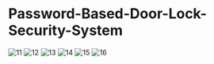 # Password-Based-Door-Lock-Security-System

![11](https://user-images.githubusercontent.com/67571874/202458262-9fe09fe1-49bf-46d6-848b-d0218380ef2f.jpg)
![12](https://user-images.githubusercontent.com/67571874/202458827-c6094d9a-f21c-4511-8821-dcaf87c23b2d.jpg)
![13](https://user-images.githubusercontent.com/67571874/202458842-0bbc3dbd-4a8d-4db2-ab14-ab5b2309ac29.jpg) ![14](https://user-images.githubusercontent.com/67571874/202458847-a60a5a9b-55f0-43da-a33f-389efd034951.jpg)
![15](https://user-images.githubusercontent.com/67571874/202458852-2eede4dd-34cd-4d0a-99c4-6cb182887181.jpg) ![16](https://user-images.githubusercontent.com/67571874/202458864-ed357709-e851-4f62-9e15-77c11723639b.jpg)
